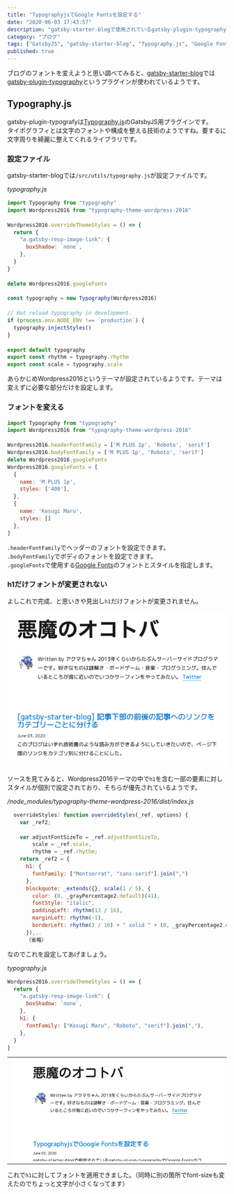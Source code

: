 ```yaml
---
title: "TypographyjsでGoogle Fontsを設定する"
date: "2020-06-03 17:43:57"
description: "gatsby-starter-blogで使用されているgatsby-plugin-typographyでGoogle Fontsのフォントを設定する。"
category: "ブログ"
tags: ["GatsbyJS", "gatsby-starter-blog", "Typography.js", "Google Fonts"]
published: true
---
```


ブログのフォントを変えようと思い調べてみると、[gatsby-starter-blog](https://www.gatsbyjs.org/starters/gatsbyjs/gatsby-starter-blog/)では[gatsby-plugin-typography](https://www.gatsbyjs.org/packages/gatsby-plugin-typography/)というプラグインが使われているようです。  
  
## Typography.js

gatsby-plugin-typografyは[Typography.js](https://kyleamathews.github.io/typography.js/)のGatsbyJS用プラグインです。  
タイポグラフィとは文字のフォントや構成を整える技術のようですね。要するに文字周りを綺麗に整えてくれるライブラリです。  
  
### 設定ファイル

gatsby-starter-blogでは`/src/utils/typography.js`が設定ファイルです。

*typography.js*
```js
import Typography from "typography"
import Wordpress2016 from "typography-theme-wordpress-2016"

Wordpress2016.overrideThemeStyles = () => {
  return {
    "a.gatsby-resp-image-link": {
      boxShadow: `none`,
    },
  }
}

delete Wordpress2016.googleFonts

const typography = new Typography(Wordpress2016)

// Hot reload typography in development.
if (process.env.NODE_ENV !== `production`) {
  typography.injectStyles()
}

export default typography
export const rhythm = typography.rhythm
export const scale = typography.scale
```
あらかじめWordpress2016というテーマが設定されているようです。テーマは変えずに必要な部分だけを設定します。  

### フォントを変える

```js
import Typography from "typography"
import Wordpress2016 from "typography-theme-wordpress-2016"

Wordpress2016.headerFontFamily = ['M PLUS 1p', 'Roboto', 'serif']
Wordpress2016.bodyFontFamily = ['M PLUS 1p', 'Roboto', 'serif']
delete Wordpress2016.googleFonts
Wordpress2016.googleFonts = [
  {
    name: 'M PLUS 1p',
    styles: ['400'],
  },
  {
    name: 'Kosugi Maru',
    styles: []
  },
]
```

`.headerFontFamily`でヘッダーのフォントを設定できます。  
`.bodyFontFamily`でボディのフォントを設定できます。  
`.googleFonts`で使用する[Google Fonts](https://fonts.google.com/)のフォントとスタイルを指定します。  

### h1だけフォントが変更されない

よしこれで完成、と思いきや見出し`h1`だけフォントが変更されません。

![見出しだけ変更されない](./h1fontnotchanged.png)
  
ソースを見てみると、Wordpress2016テーマの中で`h1`を含む一部の要素に対しスタイルが個別で設定されており、そちらが優先されているようです。  
  
*/node_modules/typography-theme-wordpress-2016/dist/index.js*
```js
  overrideStyles: function overrideStyles(_ref, options) {
    var _ref2;

    var adjustFontSizeTo = _ref.adjustFontSizeTo,
        scale = _ref.scale,
        rhythm = _ref.rhythm;
    return _ref2 = {
      h1: {
        fontFamily: ["Montserrat", "sans-serif"].join(",")
      },
      blockquote: _extends({}, scale(1 / 5), {
        color: (0, _grayPercentage2.default)(41),
        fontStyle: "italic",
        paddingLeft: rhythm(13 / 16),
        marginLeft: rhythm(-1),
        borderLeft: rhythm(3 / 16) + " solid " + (0, _grayPercentage2.default)(10)
      }),..
      （省略）
```
  
なのでこれを設定してあげましょう。  
  
*typography.js*
```js
Wordpress2016.overrideThemeStyles = () => {
  return {
    "a.gatsby-resp-image-link": {
      boxShadow: `none`,
    },
    h1: {
      fontFamily: ["Kosugi Maru", "Roboto", "serif"].join(","),
    },
  }
}
```

||  
|:-:|
|![フォント変更完了](./h1fontchanged.png)|

これで`h1`に対してフォントを適用できました。（同時に別の箇所でfont-sizeも変えたのでちょっと文字が小さくなってます）
